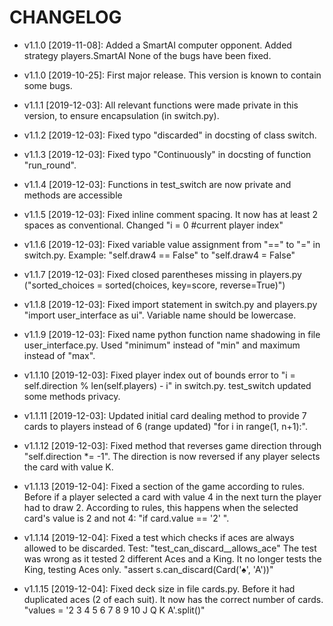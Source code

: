 # CHANGELOG

* v1.1.0 [2019-11-08]: Added a SmartAI computer opponent.
  Added strategy players.SmartAI
  None of the bugs have been fixed.

* v1.1.0 [2019-10-25]: First major release.
  This version is known to contain some bugs.

* v1.1.1 [2019-12-03]: All relevant functions were made private in this version, to ensure encapsulation
  (in switch.py).

* v1.1.2 [2019-12-03]: Fixed typo "discarded" in docsting of class switch.

* v1.1.3 [2019-12-03]: Fixed typo "Continuously" in docsting of function "run_round".

* v1.1.4 [2019-12-03]: Functions in test_switch are now private and methods are accessible

* v1.1.5 [2019-12-03]: Fixed inline comment spacing. It now has at least 2 spaces as conventional. Changed
"i = 0  #current player index" 

* v1.1.6 [2019-12-03]: Fixed variable value assignment from "==" to "=" in switch.py. Example:
"self.draw4 == False" to "self.draw4 = False"

* v1.1.7 [2019-12-03]: Fixed closed parentheses missing in players.py 
("sorted_choices = sorted(choices, key=score, reverse=True)")

* v1.1.8 [2019-12-03]: Fixed import statement in switch.py and players.py "import user_interface as ui". Variable
name should be lowercase. 

* v1.1.9 [2019-12-03]: Fixed name python function name shadowing in file user_interface.py. Used "minimum" instead of
"min" and maximum instead of "max".

* v1.1.10 [2019-12-03]: Fixed player index out of bounds error to "i = self.direction % len(self.players) - i" in
switch.py. test_switch updated some methods privacy.

* v1.1.11 [2019-12-03]: Updated initial card dealing method to provide 7 cards to players instead of 6 (range updated)
"for i in range(1, n+1):".

* v1.1.12 [2019-12-03]: Fixed method that reverses game direction through "self.direction *= -1". The direction is 
now reversed if any player selects the card with value K.

* v1.1.13 [2019-12-04]: Fixed a section of the game according to rules. Before if a player selected a card with value 4
in the next turn the player had to draw 2. According to rules, this happens when the selected card's value is 2 and not 
4: "if card.value == '2' ".

* v1.1.14 [2019-12-04]: Fixed a test which checks if aces are always allowed to be discarded.
Test: "test_can_discard__allows_ace" The test was wrong as it tested 2 different Aces and a King. It no longer tests
the King, testing Aces only. "assert s.can_discard(Card('♠', 'A'))"

* v1.1.15 [2019-12-04]: Fixed deck size in file cards.py. Before it had duplicated aces (2 of each suit). It now has
the correct number of cards. "values = '2 3 4 5 6 7 8 9 10 J Q K A'.split()"



